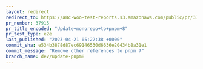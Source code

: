 ```yaml
---
layout: redirect
redirect_to: https://a8c-woo-test-reports.s3.amazonaws.com/public/pr/37915/e2e/index.html
pr_number: 37915
pr_title_encoded: "Update+monorepo+to+pnpm+8"
pr_test_type: e2e
last_published: "2023-04-21 05:22:38 +0000"
commit_sha: e534b3878d87ec69146530d6636e20434b8a31e1
commit_message: "Remove other references to pnpm 7"
branch_name: dev/update-pnpm8
---
```

